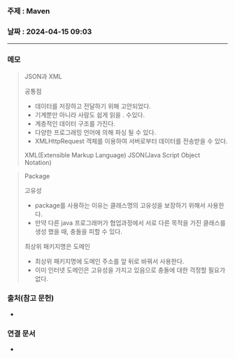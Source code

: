 ### 주제 : Maven

### 날짜 : 2024-04-15 09:03
----
### 메모
> JSON과 XML
> 
> 공통점
> 	- 데이터를 저장하고 전달하기 위해 고안되었다.
> 	- 기계뿐만 아니라 사람도 쉽게 읽을 . 수있다.
> 	- 계층적인 데이터 구조를 가진다.
> 	- 다양한 프로그래밍 언어에 의해 파싱 될 수 있다.
> 	- XMLHttpRequest 객체를 이용하여 서버로부터 데이터를 전송받을 수 있다.
> 
> XML(Extensible Markup Language)
> JSON(Java Script Object Notation)

> Package
> 
> 고유성
> 	- package를 사용하는 이유는 클래스명의 고유성을 보장하기 위해서 사용한다.
> 	- 만약 다른 java 프로그래머가 협업과정에서 서로 다른 목적을 가진 클래스를 생성 했을 때, 충돌을 피할 수 있다.
> 
> 최상위 패키지명은 도메인
> 	- 최상위 패키지명에 도메인 주소를 앞 뒤로 바꿔서 사용한다.
> 	- 이미 인터넷 도메인은 고유성을 가지고 있음으로 충돌에 대한 걱정할 필요가 없다.
> 

### 출처(참고 문헌)
-

### 연결 문서
-
